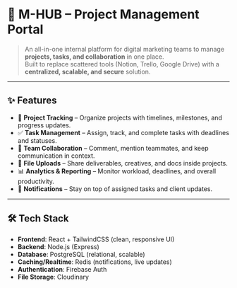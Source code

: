 # 📌 M-HUB – Project Management Portal

> An all-in-one internal platform for digital marketing teams to manage **projects, tasks, and collaboration** in one place.  
> Built to replace scattered tools (Notion, Trello, Google Drive) with a **centralized, scalable, and secure** solution.

---

## ✨ Features

- 📂 **Project Tracking** – Organize projects with timelines, milestones, and progress updates.
- ✅ **Task Management** – Assign, track, and complete tasks with deadlines and statuses.
- 💬 **Team Collaboration** – Comment, mention teammates, and keep communication in context.
- 📎 **File Uploads** – Share deliverables, creatives, and docs inside projects.
- 📊 **Analytics & Reporting** – Monitor workload, deadlines, and overall productivity.
- 🔔 **Notifications** – Stay on top of assigned tasks and client updates.

---

## 🛠 Tech Stack

- **Frontend**: React + TailwindCSS (clean, responsive UI)
- **Backend**: Node.js (Express)
- **Database**: PostgreSQL (relational, scalable)
- **Caching/Realtime**: Redis (notifications, live updates)
- **Authentication**: Firebase Auth
- **File Storage**: Cloudinary
